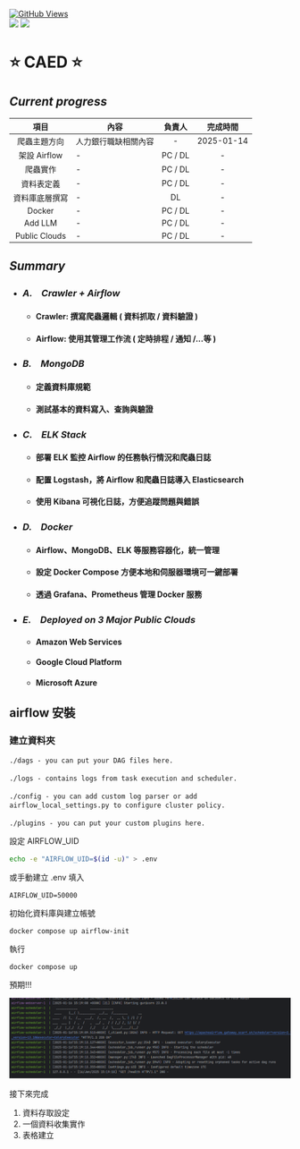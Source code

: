 <a href='https://github.com/dl-jack-123/CAED'><img alt='GitHub Views' src='https://views.whatilearened.today/views/github/dl-jack-123/CAED.svg'> <br> 
[![](https://img.shields.io/badge/Project-Apache_Airflow-blue.svg?style=plastic)](https://github.com/dl-jack-123/CAED) 
[![](https://img.shields.io/badge/Language-Python_3.12.0-blue.svg?style=plastic)](https://www.python.org/) <br>


# ⭐ CAED ⭐

## *Current progress*
| 項目 | 內容 | 負責人 | 完成時間 |
| :--: | -- | :--: |:--:|
| 爬蟲主題方向 | 人力銀行職缺相關內容 | - | 2025-01-14 |
| 架設 Airflow | - | PC / DL | - |
| 爬蟲實作 | - | PC / DL | - |
| 資料表定義 | - | PC / DL | - |
| 資料庫底層撰寫 | - | DL | - |
| Docker | - | PC / DL | - |
| Add LLM | - | PC / DL | - |
| Public Clouds | - | PC / DL | - |

## *Summary*
- ### *A.　Crawler + Airflow*
  - #### Crawler: 撰寫爬蟲邏輯 ( 資料抓取 / 資料驗證 )
  - #### Airflow: 使用其管理工作流 ( 定時排程 / 通知 /...等 )
- ### *B.　MongoDB*
  - #### 定義資料庫規範
  - #### 測試基本的資料寫入、查詢與驗證
- ### *C.　ELK Stack*
  - #### 部署 ELK 監控 Airflow 的任務執行情況和爬蟲日誌
  - #### 配置 Logstash，將 Airflow 和爬蟲日誌導入 Elasticsearch
  - #### 使用 Kibana 可視化日誌，方便追蹤問題與錯誤
- ### *D.　Docker*
  - #### Airflow、MongoDB、ELK 等服務容器化，統一管理
  - #### 設定 Docker Compose 方便本地和伺服器環境可一鍵部署
  - #### 透過 Grafana、Prometheus 管理 Docker 服務
- ### *E.　Deployed on 3 Major Public Clouds*
  - #### Amazon Web Services
  - #### Google Cloud Platform
  - #### Microsoft Azure


## airflow 安裝

### 建立資料夾
```text
./dags - you can put your DAG files here.

./logs - contains logs from task execution and scheduler.

./config - you can add custom log parser or add airflow_local_settings.py to configure cluster policy.

./plugins - you can put your custom plugins here.
```
設定 AIRFLOW_UID 
```bash
echo -e "AIRFLOW_UID=$(id -u)" > .env
```
或手動建立 .env 填入
```text
AIRFLOW_UID=50000
```

初始化資料庫與建立帳號
```text
docker compose up airflow-init
```

執行

```text
docker compose up
```

預期!!!

![img.png](img.png)

接下來完成
1. 資料存取設定
2. 一個資料收集實作
3. 表格建立